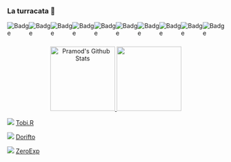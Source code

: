 ### La turracata 👋

<!--
**Zero1Exp/Zero1Exp** is a ✨ _special_ ✨ repository because its `README.md` (this file) appears on your GitHub profile.

Here are some ideas to get you started:

- 🔭 I’m currently working on ...
- 🌱 I’m currently learning ...
- 👯 I’m looking to collaborate on ...
- 🤔 I’m looking for help with ...
- 💬 Ask me about ...
- 📫 How to reach me: ...
- 😄 Pronouns: ...
- ⚡ Fun fact: ...
-->
<div style="display: flex">
<img alt="Badge" src="https://img.shields.io/badge/html5-%23E34F26.svg?&style=for-the-badge&logo=html5&logoColor=white"/>
<img alt="Badge" src="https://img.shields.io/badge/css3-%231572B6.svg?&style=for-the-badge&logo=css3&logoColor=white"/>
<img alt="Badge" src="https://img.shields.io/badge/Tailwindcss%20-0094de.svg?&style=for-the-badge&logo=Tailwindcss&logoColor=white"/>
<img alt="Badge" src="https://img.shields.io/badge/JavaScript-eed718.svg?&style=for-the-badge&logo=javascript&logoColor=white"/>
<img alt="Badge" src="https://img.shields.io/badge/React-3db8f5.svg?&style=for-the-badge&logo=React&logoColor=white"/>
<img alt="Badge" src="https://img.shields.io/badge/python%20-%2314354C.svg?&style=for-the-badge&logo=python&logoColor=white"/>
<img alt="Badge" src="https://img.shields.io/badge/c++%20-006aff.svg?&style=for-the-badge&logo=C&logoColor=white"/>
<img alt="Badge" src="https://img.shields.io/badge/git%20-%23F05033.svg?&style=for-the-badge&logo=git&logoColor=white"/>
<img alt="Badge" src="https://img.shields.io/badge/-Github-000000?&style=for-the-badge&logo=github&logoColor=white">
<img alt="Badge" src="https://img.shields.io/badge/-VS%20Code-007ACC?&style=for-the-badge&logo=visual%20studio%20code&logoColor=white">
</div>

###

<p align="center">
<a href="https://github.com/Zero1Exp">
  <img height="150em" src="https://github-readme-stats.vercel.app/api?username=Zero1Exp&&show_icons=true&theme=radical" alt="Pramod's Github Stats">
  <img height="150em" src="https://github-readme-stats-eight-theta.vercel.app/api/top-langs/?username=Zero1Exp&layout=compact&langs_count=8&theme=radical"/>
</a>
</p>

<img src="https://img.shields.io/badge/-Instagram-E4405F?&style=for-the-badge&logo=Instagram&logoColor=white"/> [Tobi.R](https://instagram.com/tobi_o.g)

<img src="https://img.shields.io/badge/-Twitter-00acee?&style=for-the-badge&logo=Twitter&logoColor=white"/> [Dorifto](https://twitter.com/Dorifto_Z)

<img src="https://img.shields.io/badge/-Steam-171a21?&style=for-the-badge&logo=Steam&logoColor=white"/> [ZeroExp](https://steamcommunity.com/profiles/76561198819189817/)

